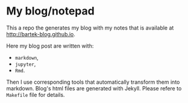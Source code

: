 # My blog/notepad

This a repo the generates my blog with my notes that is available at <http://bartek-blog.github.io>.

Here my blog post are written with:
* `markdown`,
* `jupyter`,
* `Rmd`.

Then I use corresponding tools that automatically transform them into markdown. Blog's html files
are generated with Jekyll. Please refere to `Makefile` file for details.
